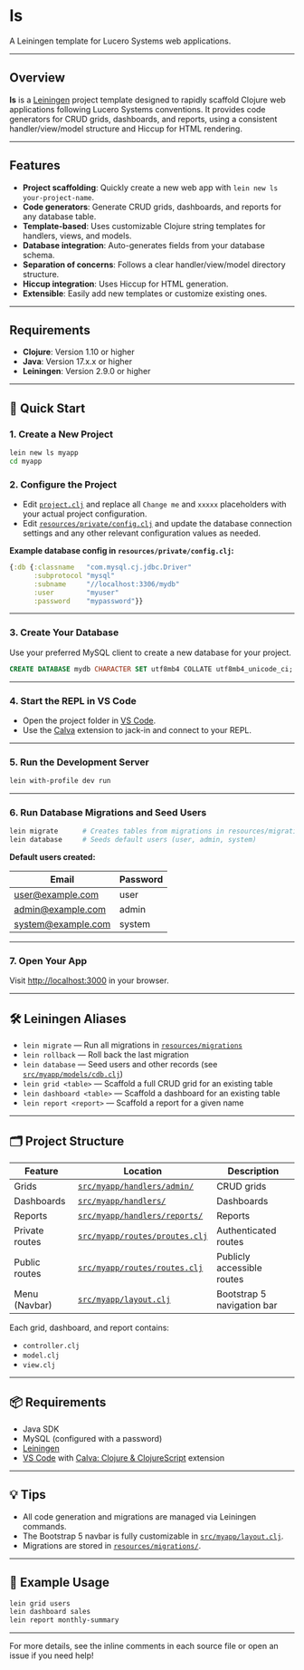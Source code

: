 # ls

A Leiningen template for Lucero Systems web applications.

---

## Overview

**ls** is a [Leiningen](https://leiningen.org/) project template designed to rapidly scaffold Clojure web applications following Lucero Systems conventions. It provides code generators for CRUD grids, dashboards, and reports, using a consistent handler/view/model structure and Hiccup for HTML rendering.

---

## Features

- **Project scaffolding**: Quickly create a new web app with `lein new ls your-project-name`.
- **Code generators**: Generate CRUD grids, dashboards, and reports for any database table.
- **Template-based**: Uses customizable Clojure string templates for handlers, views, and models.
- **Database integration**: Auto-generates fields from your database schema.
- **Separation of concerns**: Follows a clear handler/view/model directory structure.
- **Hiccup integration**: Uses Hiccup for HTML generation.
- **Extensible**: Easily add new templates or customize existing ones.

---

## Requirements

- **Clojure**: Version 1.10 or higher
- **Java**: Version 17.x.x or higher
- **Leiningen**: Version 2.9.0 or higher

---

## 🚀 Quick Start

### 1. Create a New Project

```sh
lein new ls myapp
cd myapp
```

### 2. Configure the Project

- Edit [`project.clj`](project.clj) and replace all `Change me` and `xxxxx` placeholders with your actual project configuration.
- Edit [`resources/private/config.clj`](resources/private/config.clj) and update the database connection settings and any other relevant configuration values as needed.

**Example database config in `resources/private/config.clj`:**

```clojure
{:db {:classname   "com.mysql.cj.jdbc.Driver"
      :subprotocol "mysql"
      :subname     "//localhost:3306/mydb"
      :user        "myuser"
      :password    "mypassword"}}
```

---

### 3. Create Your Database

Use your preferred MySQL client to create a new database for your project.

```sql
CREATE DATABASE mydb CHARACTER SET utf8mb4 COLLATE utf8mb4_unicode_ci;
```

---

### 4. Start the REPL in VS Code

- Open the project folder in [VS Code](https://code.visualstudio.com/).
- Use the [Calva](https://marketplace.visualstudio.com/items?itemName=betterthantomorrow.calva) extension to jack-in and connect to your REPL.

---

### 5. Run the Development Server

```sh
lein with-profile dev run
```

---

### 6. Run Database Migrations and Seed Users

```sh
lein migrate      # Creates tables from migrations in resources/migrations/
lein database     # Seeds default users (user, admin, system)
```

**Default users created:**

| Email                | Password |
|----------------------|----------|
| user@example.com     | user     |
| admin@example.com    | admin    |
| system@example.com   | system   |

---

### 7. Open Your App

Visit [http://localhost:3000](http://localhost:3000) in your browser.

---

## 🛠️ Leiningen Aliases

- `lein migrate` &mdash; Run all migrations in [`resources/migrations`](resources/migrations/)
- `lein rollback` &mdash; Roll back the last migration
- `lein database` &mdash; Seed users and other records (see [`src/myapp/models/cdb.clj`](src/myapp/models/cdb.clj))
- `lein grid <table>` &mdash; Scaffold a full CRUD grid for an existing table
- `lein dashboard <table>` &mdash; Scaffold a dashboard for an existing table
- `lein report <report>` &mdash; Scaffold a report for a given name

---

## 🗂️ Project Structure

| Feature         | Location                                         | Description                  |
|-----------------|--------------------------------------------------|------------------------------|
| Grids           | [`src/myapp/handlers/admin/`](src/myapp/handlers/admin/)         | CRUD grids                   |
| Dashboards      | [`src/myapp/handlers/`](src/myapp/handlers/)                    | Dashboards                   |
| Reports         | [`src/myapp/handlers/reports/`](src/myapp/handlers/reports/)     | Reports                      |
| Private routes  | [`src/myapp/routes/proutes.clj`](src/myapp/routes/proutes.clj)   | Authenticated routes         |
| Public routes   | [`src/myapp/routes/routes.clj`](src/myapp/routes/routes.clj)     | Publicly accessible routes   |
| Menu (Navbar)   | [`src/myapp/layout.clj`](src/myapp/layout.clj)                   | Bootstrap 5 navigation bar   |

Each grid, dashboard, and report contains:
- `controller.clj`
- `model.clj`
- `view.clj`

---

## 📦 Requirements

- Java SDK
- MySQL (configured with a password)
- [Leiningen](https://leiningen.org)
- [VS Code](https://code.visualstudio.com/) with [Calva: Clojure & ClojureScript](https://marketplace.visualstudio.com/items?itemName=betterthantomorrow.calva) extension

---

## 💡 Tips

- All code generation and migrations are managed via Leiningen commands.
- The Bootstrap 5 navbar is fully customizable in [`src/myapp/layout.clj`](src/myapp/layout.clj).
- Migrations are stored in [`resources/migrations/`](resources/migrations/).

---

## 📝 Example Usage

```sh
lein grid users
lein dashboard sales
lein report monthly-summary
```

---

For more details, see the inline comments in each source file or open an issue if you need help!
